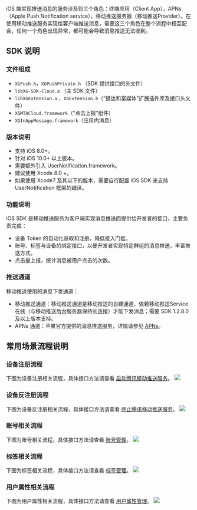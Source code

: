 
iOS 端实现推送消息的服务涉及到三个角色：终端应用（Client App），APNs（Apple Push Notification service），移动推送服务器（移动推送Provider）。在使用移动推送服务实现给客户端推送消息，需要这三个角色在整个流程中相互配合，任何一个角色出现异常，都可能会导致消息推送无法收到。


## SDK 说明

### 文件组成

- `XGPush.h`，`XGPushPrivate.h` （SDK 提供接口的头文件）
- `libXG-SDK-Cloud.a` （主 SDK 文件）
- `libXGExtension.a` 、`XGExtension.h`（“抵达和富媒体”扩展插件库及接口头文件）
- `XGMTACloud.framework`（“点击上报”组件）
- `XGInAppMessage.framework`（应用内消息）



### 版本说明

- 支持 iOS 8.0+。
- 针对 iOS 10.0+ 以上版本。
 - 需要额外引入 UserNotification.framework。
 - 建议使用 Xcode 8.0 +。
 - 如果使用 Xcode7 及其以下的版本，需要自行配置 iOS SDK 来支持 UserNotification 框架的编译。



### 功能说明
iOS SDK 是移动推送服务为客户端实现消息推送而提供给开发者的接口，主要负责完成：
- 设备 Token 的自动化获取和注册，降低接入门槛。
- 账号、标签与设备的绑定接口，以便开发者实现特定群组的消息推送，丰富推送方式。
- 点击量上报，统计消息被用户点击的次数。


### 推送通道

移动推送使用的消息下发通道：
- 移动推送通道：移动推送通道是移动推送的自建通道，依赖移动推送Service 在线（与移动推送后台服务器保持长连接）才能下发消息；需要 SDK 1.2.8.0 及以上版本支持。
- APNs 通道：苹果官方提供的消息推送服务，详情请参见  [APNs](https://developer.apple.com/library/content/documentation/NetworkingInternet/Conceptual/RemoteNotificationsPG/APNSOverview.html#//apple_ref/doc/uid/TP40008194-CH8-SW1)。

## 常用场景流程说明

### 设备注册流程

下图为设备注册相关流程，具体接口方法请查看 [启动腾讯移动推送服务](https://cloud.tencent.com/document/product/548/48835#.E5.90.AF.E5.8A.A8.E8.85.BE.E8.AE.AF.E7.A7.BB.E5.8A.A8.E6.8E.A8.E9.80.81.E6.9C.8D.E5.8A.A1)。
![](https://main.qcloudimg.com/raw/1501e44167cf30ac84594d9b1bf869b0/register.png)



### 设备反注册流程

下图为设备反注册相关流程，具体接口方法请查看 [终止腾讯移动推送服务](https://cloud.tencent.com/document/product/548/48835#.E7.BB.88.E6.AD.A2.E8.85.BE.E8.AE.AF.E7.A7.BB.E5.8A.A8.E6.8E.A8.E9.80.81.E6.9C.8D.E5.8A.A1)。
![](https://main.qcloudimg.com/raw/cd084cd9080b082142a26b22dfe12799/unregister2.png) 


### 账号相关流程

下图为账号相关流程，具体接口方法请查看 [账号管理](https://cloud.tencent.com/document/product/548/48835#.E8.B4.A6.E5.8F.B7.E5.8A.9F.E8.83.BD)。
![](https://main.qcloudimg.com/raw/1bc26865f1e65f79fc5b95b6d9bd9314/account3.png)


### 标签相关流程

下图为标签相关流程，具体接口方法请查看 [标签管理](https://cloud.tencent.com/document/product/548/48835#.E6.A0.87.E7.AD.BE.E5.8A.9F.E8.83.BD)。
![](https://main.qcloudimg.com/raw/c757e0102e834dbbe85ac68c7442e850/tag.png)

### 用户属性相关流程

下图为用户属性相关流程，具体接口方法请查看 [用户属性管理](https://cloud.tencent.com/document/product/548/48835#.E7.94.A8.E6.88.B7.E5.B1.9E.E6.80.A7.E5.8A.9F.E8.83.BD)。
![](https://main.qcloudimg.com/raw/06dc6605dcc75b046f649240b91a9fc4/attribute.png)
